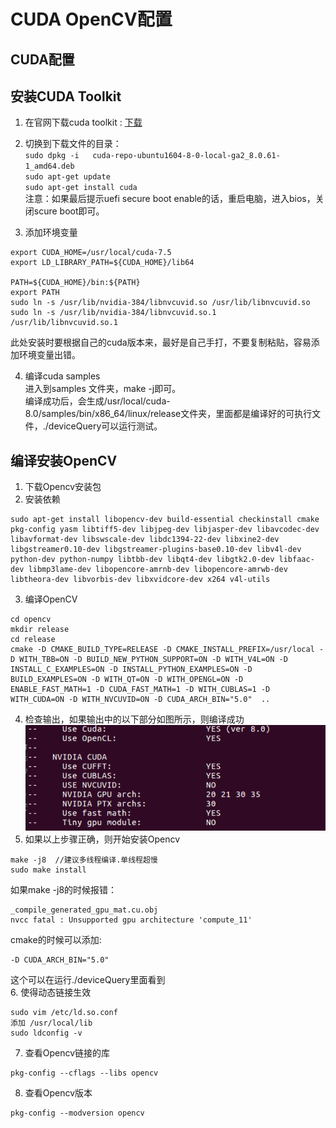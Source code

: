 # CUDA OpenCV配置

## CUDA配置

## 安装CUDA Toolkit
1. 在官网下载cuda toolkit : [下载](https://developer.nvidia.com/cuda-80-ga2-download-archive)  

2. 切换到下载文件的目录：   
`sudo dpkg -i   cuda-repo-ubuntu1604-8-0-local-ga2_8.0.61-1_amd64.deb`  
`sudo apt-get update`  
`sudo apt-get install cuda`  
注意：如果最后提示uefi secure boot enable的话，重启电脑，进入bios，关闭scure boot即可。  
 
3. 添加环境变量  
```
export CUDA_HOME=/usr/local/cuda-7.5  
export LD_LIBRARY_PATH=${CUDA_HOME}/lib64   

PATH=${CUDA_HOME}/bin:${PATH}   
export PATH    
sudo ln -s /usr/lib/nvidia-384/libnvcuvid.so /usr/lib/libnvcuvid.so    
sudo ln -s /usr/lib/nvidia-384/libnvcuvid.so.1 /usr/lib/libnvcuvid.so.1  
```
此处安装时要根据自己的cuda版本来，最好是自己手打，不要复制粘贴，容易添加环境变量出错。  

4. 编译cuda samples  
进入到samples 文件夹，make -j即可。  
编译成功后，会生成/usr/local/cuda-8.0/samples/bin/x86_64/linux/release文件夹，里面都是编译好的可执行文件，./deviceQuery可以运行测试。

## 编译安装OpenCV
1. 下载Opencv安装包
2. 安装依赖
```
sudo apt-get install libopencv-dev build-essential checkinstall cmake pkg-config yasm libtiff5-dev libjpeg-dev libjasper-dev libavcodec-dev libavformat-dev libswscale-dev libdc1394-22-dev libxine2-dev libgstreamer0.10-dev libgstreamer-plugins-base0.10-dev libv4l-dev python-dev python-numpy libtbb-dev libqt4-dev libgtk2.0-dev libfaac-dev libmp3lame-dev libopencore-amrnb-dev libopencore-amrwb-dev libtheora-dev libvorbis-dev libxvidcore-dev x264 v4l-utils

```
3. 编译OpenCV
```$xslt
cd opencv
mkdir release
cd release
cmake -D CMAKE_BUILD_TYPE=RELEASE -D CMAKE_INSTALL_PREFIX=/usr/local -D WITH_TBB=ON -D BUILD_NEW_PYTHON_SUPPORT=ON -D WITH_V4L=ON -D INSTALL_C_EXAMPLES=ON -D INSTALL_PYTHON_EXAMPLES=ON -D BUILD_EXAMPLES=ON -D WITH_QT=ON -D WITH_OPENGL=ON -D ENABLE_FAST_MATH=1 -D CUDA_FAST_MATH=1 -D WITH_CUBLAS=1 -D WITH_CUDA=ON -D WITH_NVCUVID=ON -D CUDA_ARCH_BIN="5.0"  ..
```
4. 检查输出，如果输出中的以下部分如图所示，则编译成功  
![检查Opencv安装输出](https://github.com/CraftHeart/Graduation-Project/blob/project/doc/pic/%E6%A3%80%E6%9F%A5Opencv%E5%AE%89%E8%A3%85%E8%BE%93%E5%87%BA.png)  
5. 如果以上步骤正确，则开始安装Opencv
```
make -j8  //建议多线程编译.单线程超慢
sudo make install
```
如果make -j8的时候报错：   
```
_compile_generated_gpu_mat.cu.obj  
nvcc fatal : Unsupported gpu architecture 'compute_11'  
```
cmake的时候可以添加:  
```
-D CUDA_ARCH_BIN="5.0"  
```
这个可以在运行./deviceQuery里面看到  
6. 使得动态链接生效
```$xslt
sudo vim /etc/ld.so.conf
添加 /usr/local/lib
sudo ldconfig -v
```
7. 查看Opencv链接的库
```$xslt
pkg-config --cflags --libs opencv
```
8. 查看Opencv版本
```$xslt
pkg-config --modversion opencv
```

